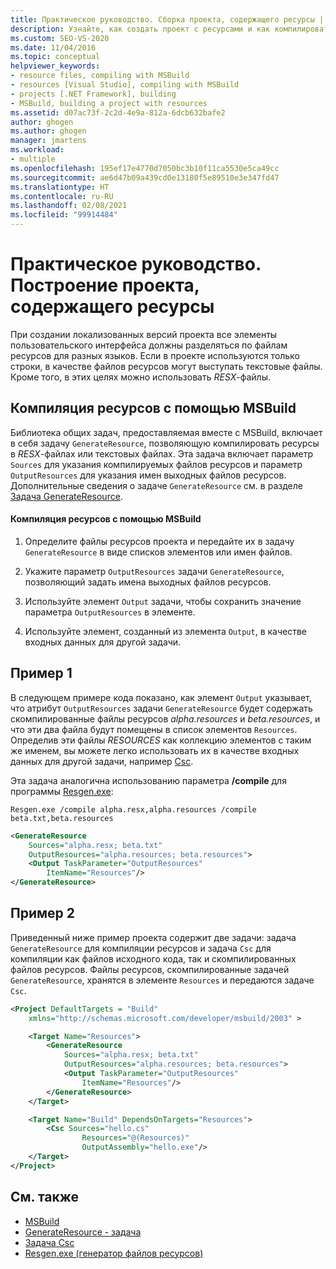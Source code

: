 ```yaml
---
title: Практическое руководство. Сборка проекта, содержащего ресурсы | Документация Майкрософт
description: Узнайте, как создать проект с ресурсами и как компилировать ресурсы с помощью MSBuild.
ms.custom: SEO-VS-2020
ms.date: 11/04/2016
ms.topic: conceptual
helpviewer_keywords:
- resource files, compiling with MSBuild
- resources [Visual Studio], compiling with MSBuild
- projects [.NET Framework], building
- MSBuild, building a project with resources
ms.assetid: d07ac73f-2c2d-4e9a-812a-6dcb632bafe2
author: ghogen
ms.author: ghogen
manager: jmartens
ms.workload:
- multiple
ms.openlocfilehash: 195ef17e4770d7050bc3b10f11ca5530e5ca49cc
ms.sourcegitcommit: ae6d47b09a439cd0e13180f5e89510e3e347fd47
ms.translationtype: HT
ms.contentlocale: ru-RU
ms.lasthandoff: 02/08/2021
ms.locfileid: "99914484"
---
```

# <a name="how-to-build-a-project-that-has-resources"></a>Практическое руководство. Построение проекта, содержащего ресурсы

При создании локализованных версий проекта все элементы пользовательского интерфейса должны разделяться по файлам ресурсов для разных языков. Если в проекте используются только строки, в качестве файлов ресурсов могут выступать текстовые файлы. Кроме того, в этих целях можно использовать *RESX*-файлы.

## <a name="compile-resources-with-msbuild"></a>Компиляция ресурсов с помощью MSBuild

Библиотека общих задач, предоставляемая вместе с MSBuild, включает в себя задачу `GenerateResource`, позволяющую компилировать ресурсы в *RESX*-файлах или текстовых файлах. Эта задача включает параметр `Sources` для указания компилируемых файлов ресурсов и параметр `OutputResources` для указания имен выходных файлов ресурсов. Дополнительные сведения о задаче `GenerateResource` см. в разделе [Задача GenerateResource](../msbuild/generateresource-task.md).

#### <a name="to-compile-resources-with-msbuild"></a>Компиляция ресурсов с помощью MSBuild

1. Определите файлы ресурсов проекта и передайте их в задачу `GenerateResource` в виде списков элементов или имен файлов.

2. Укажите параметр `OutputResources` задачи `GenerateResource`, позволяющий задать имена выходных файлов ресурсов.

3. Используйте элемент `Output` задачи, чтобы сохранить значение параметра `OutputResources` в элементе.

4. Используйте элемент, созданный из элемента `Output`, в качестве входных данных для другой задачи.

## <a name="example-1"></a>Пример 1

В следующем примере кода показано, как элемент `Output` указывает, что атрибут `OutputResources` задачи `GenerateResource` будет содержать скомпилированные файлы ресурсов *alpha.resources* и *beta.resources*, и что эти два файла будут помещены в список элементов `Resources`. Определив эти файлы *RESOURCES* как коллекцию элементов с таким же именем, вы можете легко использовать их в качестве входных данных для другой задачи, например [Csc](../msbuild/csc-task.md).

Эта задача аналогична использованию параметра **/compile** для программы [Resgen.exe](/dotnet/framework/tools/resgen-exe-resource-file-generator):

`Resgen.exe /compile alpha.resx,alpha.resources /compile beta.txt,beta.resources`

```xml
<GenerateResource
    Sources="alpha.resx; beta.txt"
    OutputResources="alpha.resources; beta.resources">
    <Output TaskParameter="OutputResources"
        ItemName="Resources"/>
</GenerateResource>
```

## <a name="example-2"></a>Пример 2

Приведенный ниже пример проекта содержит две задачи: задача `GenerateResource` для компиляции ресурсов и задача `Csc` для компиляции как файлов исходного кода, так и скомпилированных файлов ресурсов. Файлы ресурсов, скомпилированные задачей `GenerateResource`, хранятся в элементе `Resources` и передаются задаче `Csc`.

```xml
<Project DefaultTargets = "Build"
    xmlns="http://schemas.microsoft.com/developer/msbuild/2003" >

    <Target Name="Resources">
        <GenerateResource
            Sources="alpha.resx; beta.txt"
            OutputResources="alpha.resources; beta.resources">
            <Output TaskParameter="OutputResources"
                ItemName="Resources"/>
        </GenerateResource>
    </Target>

    <Target Name="Build" DependsOnTargets="Resources">
        <Csc Sources="hello.cs"
                Resources="@(Resources)"
                OutputAssembly="hello.exe"/>
    </Target>
</Project>
```

## <a name="see-also"></a>См. также

- [MSBuild](../msbuild/msbuild.md)
- [GenerateResource - задача](../msbuild/generateresource-task.md)
- [Задача Csc](../msbuild/csc-task.md)
- [Resgen.exe (генератор файлов ресурсов)](/dotnet/framework/tools/resgen-exe-resource-file-generator)
